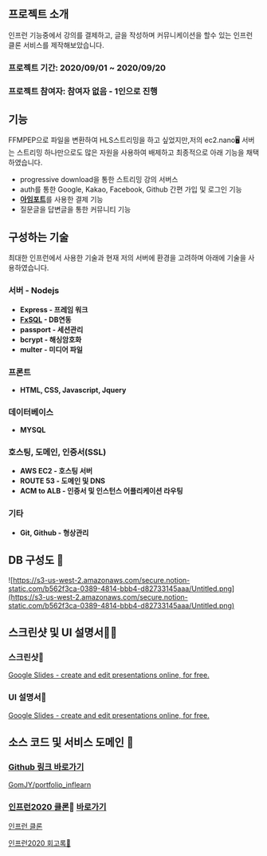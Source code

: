 ## 프로젝트 소개

인프런 기능중에서 강의를 결제하고, 글을 작성하며 커뮤니케이션을 할수 있는  인프런 클론 서비스를 제작해보았습니다.

### 프로젝트 기간: 2020/09/01 ~ 2020/09/20

### 프로젝트 참여자: 참여자 없음 - 1인으로 진행

## 기능

FFMPEP으로 파일을 변환하여 HLS스트리밍을 하고 싶었지만,저의 ec2.nano🖥️ 서버는 스트리밍 하나만으로도 많은 자원을 사용하여 배제하고 최종적으로  아래 기능을 채택 하였습니다.

- progressive download을 통한 스트리밍 강의 서버스
- auth를 통한 Google, Kakao, Facebook, Github 간편 가입 및 로그인 기능
- [**아임포트**](https://www.iamport.kr/)를 사용한 결제 기능
- 질문글을 답변글을 통한 커뮤니티 기능

## 구성하는 기술

최대한 인프런에서 사용한 기술과 현재 저의 서버에 환경을 고려하며 아래에 기술을 사용하였습니다.

### 서버 - Nodejs

- **Express - 프레임 워크**
- **[FxSQL](https://github.com/marpple/FxSQL) - DB연동**
- **passport - 세션관리**
- **bcrypt - 해싱암호화**
- **multer - 미디어 파일**

### 프론트

- **HTML, CSS, Javascript, Jquery**

### 데이터베이스

- **MYSQL**

### 호스팅, 도메인, 인증서(SSL)

- **AWS EC2 - 호스팅 서버**
- **ROUTE 53 - 도메인 및 DNS**
- **ACM to ALB - 인증서 및 인스턴스 어플리케이션 라우팅**

### 기타

- **Git, Github - 형상관리**

## DB 구성도 💾

![https://s3-us-west-2.amazonaws.com/secure.notion-static.com/b562f3ca-0389-4814-bbb4-d82733145aaa/Untitled.png](https://s3-us-west-2.amazonaws.com/secure.notion-static.com/b562f3ca-0389-4814-bbb4-d82733145aaa/Untitled.png)

## 스크린샷 및 UI 설명서🎑📘

### 스크린샷🎑

[Google Slides - create and edit presentations online, for free.](https://docs.google.com/presentation/d/1X6TrALrvGd0ybIRGESanHU-W5tNQ9MaV5f9F5p4DnSU/edit?usp=sharing)

### UI 설명서📘

[Google Slides - create and edit presentations online, for free.](https://docs.google.com/presentation/d/1XW1d7EOHfH8pO1lEdw4n1Bpg6hgco_l1h95nyEPvjUc/edit?usp=sharing)

## 소스 코드 및 서비스 도메인 🚩

### [Github 링크 바로가기](https://github.com/GomJY/portfolio_inflearn)

[GomJY/portfolio_inflearn](https://github.com/GomJY/portfolio_inflearn)

### [**인프런2020 클론**](https://www.yeolju.com/)💽 [**바로가기**](https://www.yeolju.com/)

[인프런 클론](https://www.yeolju.com/)

[인프런2020 회고록🙏](https://www.notion.so/2020-d09975acd3c7466a98c694660d138dea)
